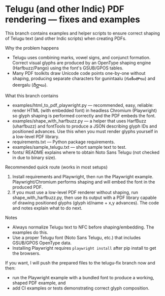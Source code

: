 # Telugu (and other Indic) PDF rendering — fixes and examples

This branch contains examples and helper scripts to ensure correct shaping of Telugu text (and other Indic scripts) when creating PDFs.

Why the problem happens
- Telugu uses combining marks, vowel signs, and conjunct formation. Correct visual glyphs are produced by an OpenType shaping engine (Harfbuzz/Pango) using the font's GSUB/GPOS tables.
- Many PDF toolkits draw Unicode code points one-by-one without shaping, producing separate characters for gunintaalu (గుణింతాలు) and deergalu (దీర్ఘాలు).

What this branch contains
- examples/html_to_pdf_playwright.py — recommended, easy, reliable: render HTML (with embedded font) in headless Chromium (Playwright) so glyph shaping is performed correctly and the PDF embeds the font.
- examples/shape_with_harfbuzz.py — a helper that uses HarfBuzz (uharfbuzz) and fontTools to produce a JSON describing glyph IDs and positioned advances. Use this when you must render glyphs yourself in a low-level PDF library.
- requirements.txt — Python package requirements.
- examples/sample_telugu.txt — short sample text to test.
- fonts/ README explains where to obtain Noto Sans Telugu (not checked in due to binary size).

Recommended quick route (works in most setups)
1. Install requirements and Playwright, then run the Playwright example. Playwright/Chromium performs shaping and will embed the font in the produced PDF.
2. If you must use a low-level PDF renderer without shaping, run shape_with_harfbuzz.py, then use its output with a PDF library capable of drawing positioned glyphs (glyph id/name + x,y advances). The code and notes explain what to do next.

Notes
- Always normalize Telugu text to NFC before shaping/embedding. The examples do this.
- Use a proper Telugu font (Noto Sans Telugu, etc.) that includes GSUB/GPOS OpenType data.
- Installing Playwright requires `playwright install` after pip install to get the browsers.

If you want, I will push the prepared files to the telugu-fix branch now and then:
- run the Playwright example with a bundled font to produce a working, shaped PDF example, and
- add CI examples or tests demonstrating correct glyph composition.
